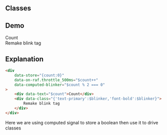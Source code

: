 ## Classes

## Demo

<div
    data-store="{count:0}"
    data-on-raf.throttle_500ms="$count++"
    data-computed-blinker="$count % 2 === 0"
>
    <div data-text="$count">Count</div>
    <div data-class="{'text-primary':$blinker,'font-bold':$blinker}">
        Remake blink tag
    </div>
</div>

## Explanation

```html
<div
    data-store="{count:0}"
    data-on-raf.throttle_500ms="$count++"
    data-computed-blinker="$count % 2 === 0"
>
    <div data-text="$count">Count</div>
    <div data-class="{'text-primary':$blinker,'font-bold':$blinker}">
        Remake blink tag
    </div>
</div>
```

Here we are using computed signal to store a boolean then use it to drive classes
